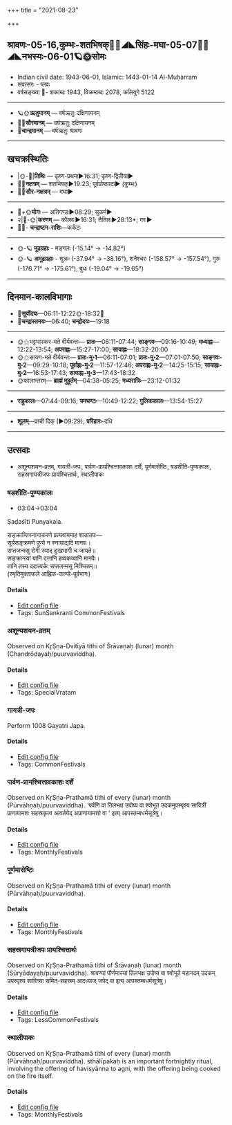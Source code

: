 +++
title = "2021-08-23"

+++
## श्रावणः-05-16,कुम्भः-शतभिषक्🌛🌌◢◣सिंहः-मघा-05-07🌌🌞◢◣नभस्यः-06-01🪐🌞सोमः
- Indian civil date: 1943-06-01, Islamic: 1443-01-14 Al-Muḥarram
- संवत्सरः - प्लवः
- वर्षसङ्ख्या 🌛- शकाब्दः 1943, विक्रमाब्दः 2078, कलियुगे 5122
___________________
- 🪐🌞**ऋतुमानम्** — वर्षऋतुः दक्षिणायनम्
- 🌌🌞**सौरमानम्** — वर्षऋतुः दक्षिणायनम्
- 🌛**चान्द्रमानम्** — वर्षऋतुः श्रावणः
___________________


## खचक्रस्थितिः
- |🌞-🌛|**तिथिः** — कृष्ण-प्रथमा►16:31; कृष्ण-द्वितीया►  
- 🌌🌛**नक्षत्रम्** — शतभिषक्►19:23; पूर्वप्रोष्ठपदा► (कुम्भः)  
- 🌌🌞**सौर-नक्षत्रम्** — मघा►  
___________________
- 🌛+🌞**योगः** — अतिगण्डः►08:29; सुकर्म►  
- २|🌛-🌞|**करणम्** — कौलवः►16:31; तैतिलः►28:13*; गरः►  
- 🌌🌛- **चन्द्राष्टम-राशिः**—कर्कटः  
___________________
- 🌞-🪐 **मूढग्रहाः** - मङ्गलः (-15.14° → -14.82°)
- 🌞-🪐 **अमूढग्रहाः** - शुक्रः (-37.94° → -38.16°), शनैश्चरः (-158.57° → -157.54°), गुरुः (-176.71° → -175.61°), बुधः (-19.04° → -19.65°)
___________________


## दिनमान-कालविभागाः
- 🌅**सूर्योदयः**—06:11-12:22🌞️-18:32🌇  
- 🌛**चन्द्रास्तमयः**—06:40; **चन्द्रोदयः**—19:18  
___________________
- 🌞⚝भट्टभास्कर-मते वीर्यवन्तः— **प्रातः**—06:11-07:44; **साङ्गवः**—09:16-10:49; **मध्याह्नः**—12:22-13:54; **अपराह्णः**—15:27-17:00; **सायाह्नः**—18:32-20:00  
- 🌞⚝सायण-मते वीर्यवन्तः— **प्रातः-मु॰1**—06:11-07:01; **प्रातः-मु॰2**—07:01-07:50; **साङ्गवः-मु॰2**—09:29-10:18; **पूर्वाह्णः-मु॰2**—11:57-12:46; **अपराह्णः-मु॰2**—14:25-15:15; **सायाह्नः-मु॰2**—16:53-17:43; **सायाह्नः-मु॰3**—17:43-18:32  
- 🌞कालान्तरम्— **ब्राह्मं मुहूर्तम्**—04:38-05:25; **मध्यरात्रिः**—23:12-01:32  
___________________
- **राहुकालः**—07:44-09:16; **यमघण्टः**—10:49-12:22; **गुलिककालः**—13:54-15:27  
___________________
- **शूलम्**—प्राची दिक् (►09:29); **परिहारः**–दधि  
___________________

## उत्सवाः
- अशून्यशयन-व्रतम्, गायत्री-जपः, पार्वण-प्रायश्चित्तावकाशः दर्शे, पूर्णमासेष्टिः, षडशीति-पुण्यकालः, सहस्रगायत्रीजपः प्रायश्चित्तार्थः, स्थालीपाकः
### षडशीति-पुण्यकालः
- 03:04→03:04

Ṣaḍaśīti Punyakala.

सङ्क्रान्तिस्नानाकरणे प्रत्यवायमाह शातातपः—  
सूर्यसङ्क्रमणे पुण्ये न स्नायाद्यदि मानवः।  
सप्तजन्मसु रोगी स्याद् दुःखभागी च जायते॥  
सङ्क्रान्त्यां यानि दत्तानि हव्यकव्यानि मानवैः।  
तानि तस्य ददात्यर्कः सप्तजन्मसु निश्चितम्॥  
(स्मृतिमुक्ताफले आह्निक-काण्डे-पूर्वभागः)



#### Details
- [Edit config file](https://github.com/jyotisham/adyatithi/blob/master/time_focus/sankrAnti/description_only/SaDazIti-puNyakAlaH.toml)
- Tags: SunSankranti CommonFestivals


### अशून्यशयन-व्रतम्

Observed on Kr̥Ṣṇa-Dvitīyā tithi of Śrāvaṇaḥ (lunar) month (Chandrōdayaḥ/puurvaviddha). 

#### Details
- [Edit config file](https://github.com/jyotisham/adyatithi/blob/master/general/lunar_month/tithi/05/17/azUnyazayana-vratam~2.toml)
- Tags: SpecialVratam


### गायत्री-जपः

Perform 1008 Gayatri Japa.

#### Details
- [Edit config file](https://github.com/jyotisham/adyatithi/blob/master/gRhya/general/relative_event/yajurvEda-upAkarma/offset__01/gAyatrI-japaH.toml)
- Tags: CommonFestivals


### पार्वण-प्रायश्चित्तावकाशः दर्शे

Observed on Kr̥Ṣṇa-Prathamā tithi of every (lunar) month (Pūrvāhṇaḥ/puurvaviddha). 'पर्वणि वा तिलभक्ष उपोष्य वा श्वोभूत उदकमुपस्पृश्य सावित्रीं प्राणायामशः सहस्रकृत्व आवर्तयेद् अप्राणायामशो वा ' इत्य् आपस्तम्बधर्मसूत्रेषु।

#### Details
- [Edit config file](https://github.com/jyotisham/adyatithi/blob/master/gRhya/Apastamba/lunar_month/tithi/00/16/pArvaNa-prAyashcittAvakAshaH_16.toml)
- Tags: MonthlyFestivals


### पूर्णमासेष्टिः

Observed on Kr̥Ṣṇa-Prathamā tithi of every (lunar) month (Pūrvāhṇaḥ/puurvaviddha). 

#### Details
- [Edit config file](https://github.com/jyotisham/adyatithi/blob/master/gRhya/general/lunar_month/tithi/00/16/pUrNamAseShTiH.toml)
- Tags: MonthlyFestivals


### सहस्रगायत्रीजपः प्रायश्चित्तार्थः

Observed on Kr̥Ṣṇa-Prathamā tithi of Śrāvaṇaḥ (lunar) month (Sūryōdayaḥ/puurvaviddha). श्रावण्यां पौर्णमास्यां तिलभक्ष उपोष्य वा श्वोभूते महानदम् उदकम् उपस्पृश्य सावित्र्या समित्-सहस्रम् आदध्याज् जपेद् वा इत्य् आपस्तम्बधर्मसूत्रेषु।

#### Details
- [Edit config file](https://github.com/jyotisham/adyatithi/blob/master/gRhya/Apastamba/lunar_month/tithi/05/16/sahasra-gAyatrI-japaH.toml)
- Tags: LessCommonFestivals


### स्थालीपाकः

Observed on Kr̥Ṣṇa-Prathamā tithi of every (lunar) month (Pūrvāhṇaḥ/puurvaviddha). sthālīpakaḥ is an important fortnightly ritual, involving the offering of haviṣyānna to agni, with the offering being cooked on the fire itself.

#### Details
- [Edit config file](https://github.com/jyotisham/adyatithi/blob/master/gRhya/general/lunar_month/tithi/00/16/sthAlIpAkaH_16.toml)
- Tags: MonthlyFestivals


